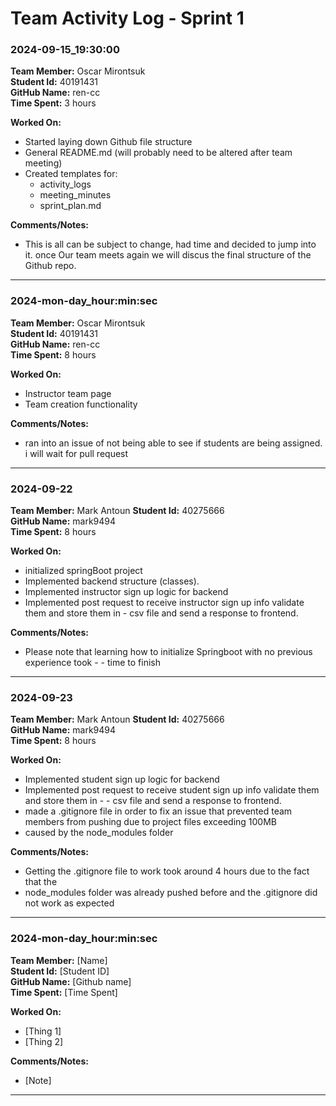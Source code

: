 # Team Activity Log - Sprint 1

### 2024-09-15_19:30:00

**Team Member:** Oscar Mirontsuk  
**Student Id:** 40191431  
**GitHub Name:** ren-cc  
**Time Spent:** 3 hours 

**Worked On:**
- Started laying down Github file structure
- General README.md (will probably need to be altered after team meeting)
- Created templates for:
    - activity_logs
    - meeting_minutes
    - sprint_plan.md

**Comments/Notes:**
- This is all can be subject to change, had time and decided to jump into it. once Our team meets again we will discus the final structure of the Github repo.


---
### 2024-mon-day_hour:min:sec

**Team Member:** Oscar Mirontsuk  
**Student Id:** 40191431  
**GitHub Name:** ren-cc  
**Time Spent:** 8 hours 

**Worked On:**
- Instructor team page
- Team creation functionality

**Comments/Notes:**
- ran into an issue of not being able to see if students are being assigned. i will wait for pull request

---
### 2024-09-22

**Team Member:** Mark Antoun 
**Student Id:** 40275666  
**GitHub Name:** mark9494  
**Time Spent:** 8 hours 

**Worked On:**
- initialized springBoot project
- Implemented backend structure (classes).
- Implemented instructor sign up logic for backend
- Implemented post request to receive instructor sign up info validate them and store them in - csv file and send a response to frontend.  



**Comments/Notes:**
- Please note that learning how to initialize Springboot with no previous experience took   - - time to finish

---



### 2024-09-23

**Team Member:** Mark Antoun 
**Student Id:** 40275666  
**GitHub Name:** mark9494  
**Time Spent:** 8 hours 

**Worked On:**

- Implemented student sign up logic for backend
- Implemented post request to receive student sign up info validate them and store them in - - csv file and send a response to frontend.  
- made a .gitignore file in order to fix an issue that prevented team members from pushing due to project files exceeding 100MB 
- caused by the node_modules folder


**Comments/Notes:**
- Getting the .gitignore file to work took around 4 hours due to the fact that the
- node_modules folder was already pushed before and the .gitignore did not work as expected

---



### 2024-mon-day_hour:min:sec

**Team Member:** [Name]  
**Student Id:** [Student ID]  
**GitHub Name:** [Github name]  
**Time Spent:** [Time Spent] 

**Worked On:**
- [Thing 1]
- [Thing 2]

**Comments/Notes:**
- [Note]

---